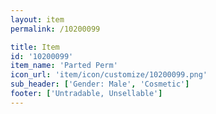 ```yaml
---
layout: item
permalink: /10200099

title: Item
id: '10200099'
item_name: 'Parted Perm'
icon_url: 'item/icon/customize/10200099.png'
sub_header: ['Gender: Male', 'Cosmetic']
footer: ['Untradable, Unsellable']
---
```

